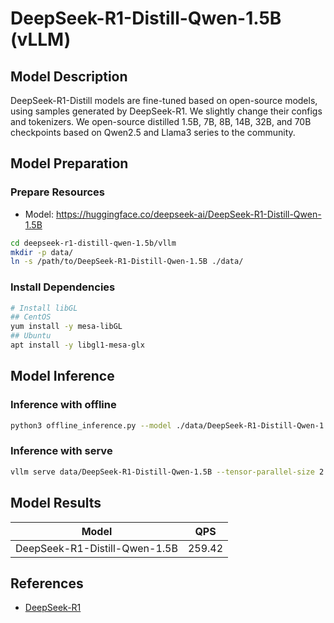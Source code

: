 # DeepSeek-R1-Distill-Qwen-1.5B (vLLM)

## Model Description

DeepSeek-R1-Distill models are fine-tuned based on open-source models, using samples generated by DeepSeek-R1. We
slightly change their configs and tokenizers.  We open-source distilled 1.5B, 7B, 8B, 14B, 32B, and 70B checkpoints
based on Qwen2.5 and Llama3 series to the community.

## Model Preparation

### Prepare Resources

- Model: <https://huggingface.co/deepseek-ai/DeepSeek-R1-Distill-Qwen-1.5B>

```bash
cd deepseek-r1-distill-qwen-1.5b/vllm
mkdir -p data/
ln -s /path/to/DeepSeek-R1-Distill-Qwen-1.5B ./data/
```

### Install Dependencies

```bash
# Install libGL
## CentOS
yum install -y mesa-libGL
## Ubuntu
apt install -y libgl1-mesa-glx
```

## Model Inference

### Inference with offline

```bash
python3 offline_inference.py --model ./data/DeepSeek-R1-Distill-Qwen-1.5B --max-tokens 256 -tp 1 --temperature 0.0 --max-model-len 3096
```

### Inference with serve

```bash
vllm serve data/DeepSeek-R1-Distill-Qwen-1.5B --tensor-parallel-size 2 --max-model-len 32768 --enforce-eager --trust-remote-code
```

## Model Results

| Model                         | QPS    |
|-------------------------------|--------|
| DeepSeek-R1-Distill-Qwen-1.5B | 259.42 |

## References

- [DeepSeek-R1](https://github.com/deepseek-ai/DeepSeek-R1)
